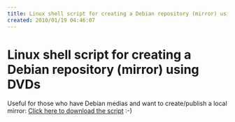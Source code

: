 ```yaml
---
title: Linux shell script for creating a Debian repository (mirror) using DVDs
created: 2010/01/19 04:46:07
---
```


# Linux shell script for creating a Debian repository (mirror) using DVDs

Useful for those who have Debian medias and want to create/publish a local mirror: [Click here to download the script](https://www.olafrv.com/wp-content/uploads/2010/01/packgz.sh.tar.gz) :-)